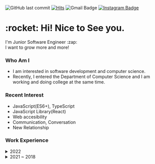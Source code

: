 ![GitHub last commit](https://img.shields.io/github/last-commit/MinsangKwak/minsangKwak)
[![Hits](https://hits.seeyoufarm.com/api/count/incr/badge.svg?url=https%3A%2F%2Fgithub.com%2Fqkaxhfms&count_bg=%235E6FD3&title_bg=%23555555&icon=&icon_color=%23626262&title=hits&edge_flat=false)](https://hits.seeyoufarm.com)
![Gmail Badge](https://img.shields.io/badge/Gmail-d14836?style=flat-square&logo=Gmail&logoColor=white&link=mailto:kmsdevwork@gmail.com)
[![Instagram Badge](https://img.shields.io/badge/Instagram-9c38d1?style=flat&logo=Instagram&logoColor=white)](https://www.instagram.com/k_min821)

<h1>:rocket: Hi! Nice to See you.</h1>
<p>
I'm Junior Software Engineer :zap:</br>
I want to grow more and more!
</p>

### Who Am I

- I am interested in software development and computer science.
- Recently, I entered the Department of Computer Science and I am working and doing college at the same time.

### Recent Interest

- JavaScript(ES6+), TypeScript
- JavaScript Library(React)
- Web accesibility
- Communication, Conversation
- New Relationship

### Work Experience

<details markdown="1">
    <summary>2022</summary>
    <a href="https://www.imath.tv/" >Wonriedu</a>
</details>
<details markdown="1">
    <summary>2021 ~ 2018</summary>
    <p>WHOIS, Company-affiliated research institute <br />FUZ, UX&middot;UI Development Team <br />Web development work in a startup company </p>
</details>
